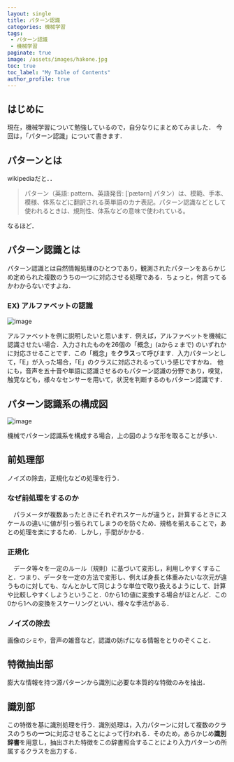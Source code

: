 ```yaml
---
layout: single
title: パターン認識
categories: 機械学習
tags:
 - パターン認識
 - 機械学習
paginate: true
image: /assets/images/hakone.jpg
toc: true
toc_label: "My Table of Contents"
author_profile: true
---
```


## はじめに
現在，機械学習について勉強しているので，自分なりにまとめてみました．
今回は，「パターン認識」について書きます．

## パターンとは
wikipediaだと．．
> パターン（英語: pattern、英語発音: [ˈpætərn] パタン）は、模範、手本、模様、体系などに翻訳される英単語のカナ表記。パターン認識などとして使われるときは、規則性、体系などの意味で使われている。

なるほど．

## パターン認識とは
パターン認識とは自然情報処理のひとつであり，観測されたパターンをあらかじめ定められた複数のうちの一つに対応させる処理である．ちょっと，何言ってるかわからないですよね．

### EX) アルファベットの認識
![image](https://mytheta.github.io/blog/assets/images/alphabet.png)

アルファベットを例に説明したいと思います．例えば，アルファベットを機械に認識させたい場合．入力されたものを26個の「概念」(aからｚまで)
のいずれかに対応させることです．この「概念」を**クラス**って呼びます．入力パターンとして，「E」が入った場合，「E」のクラスに対応されるっていう感じですかね．
他にも，音声を五十音や単語に認識させるのもパターン認識の分野であり，嗅覚，触覚なども，様々なセンサーを用いて，状況を判断するのもパターン認識です．

## パターン認識系の構成図
![image](https://mytheta.github.io/blog/assets/images/pattern.png)

機械でパターン認識系を構成する場合，上の図のような形を取ることが多い．

## 前処理部
ノイズの除去，正規化などの処理を行う．

### なぜ前処理をするのか
　パラメータが複数あったときにそれぞれスケールが違うと，計算するときにスケールの違いに値が引っ張られてしまうのを防ぐため．規格を揃えることで，あとの処理を楽にするため．しかし，手間がかかる．

### 正規化
　データ等々を一定のルール（規則）に基づいて変形し，利用しやすくすること．つまり、データを一定の方法で変形し、例えば身長と体重みたいな次元が違うものに対しても、なんとかして同じような単位で取り扱えるようにして、計算や比較しやすくしようということ．0から1の値に変換する場合がほとんど．この0から1への変換をスケーリングといい、様々な手法がある．

### ノイズの除去
画像のシミや，音声の雑音など，認識の妨げになる情報をとりのぞくこと．

## 特徴抽出部
膨大な情報を持つ源パターンから識別に必要な本質的な特徴のみを抽出．


## 識別部
この特徴を基に識別処理を行う．識別処理は，入力パターンに対して複数のクラスのうちの**一つ**に対応させることによって行われる．そのため，あらかじめ**識別辞書**を用意し，抽出された特徴をこの辞書照合することにより入力パターンの所属するクラスを出力する．
